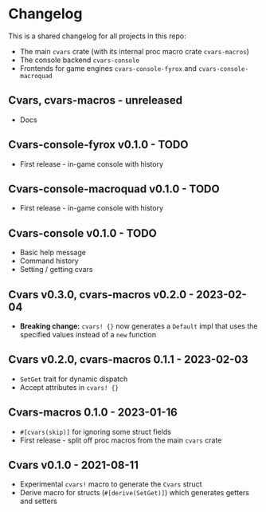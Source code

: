 # Changelog

This is a shared changelog for all projects in this repo:

- The main `cvars` crate (with its internal proc macro crate `cvars-macros`)
- The console backend `cvars-console`
- Frontends for game engines `cvars-console-fyrox` and `cvars-console-macroquad`

## Cvars, cvars-macros - unreleased

- Docs

## Cvars-console-fyrox v0.1.0 - TODO

- First release - in-game console with history

## Cvars-console-macroquad v0.1.0 - TODO

- First release - in-game console with history

## Cvars-console v0.1.0 - TODO

- Basic help message
- Command history
- Setting / getting cvars

## Cvars v0.3.0, cvars-macros v0.2.0 - 2023-02-04

- **Breaking change:** `cvars! {}` now generates a `Default` impl that uses the specified values instead of a `new` function

## Cvars v0.2.0, cvars-macros 0.1.1 - 2023-02-03

- `SetGet` trait for dynamic dispatch
- Accept attributes in `cvars! {}`

## Cvars-macros 0.1.0 - 2023-01-16

- `#[cvars(skip)]` for ignoring some struct fields
- First release - split off proc macros from the main `cvars` crate

## Cvars v0.1.0 - 2021-08-11

- Experimental `cvars!` macro to generate the `Cvars` struct
- Derive macro for structs (`#[derive(SetGet)]`) which generates getters and setters
